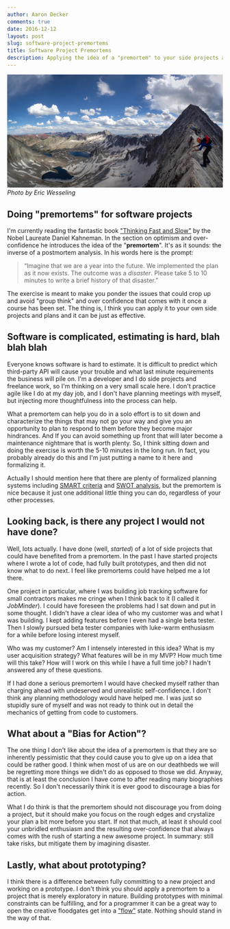 ```yaml
---
author: Aaron Decker
comments: true
date: 2016-12-12
layout: post
slug: software-project-premortems
title: Software Project Premortems
description: Applying the idea of a "premortem" to your side projects and opportunities at work
---
```


![climbing along the knife edge](/images/blog/erics/P7151495-Pano.jpg)
  _Photo by Eric Wesseling_



## Doing "premortems" for software projects

I'm currently reading the fantastic book ["Thinking Fast and Slow"](http://amzn.to/2gFh0ez) by the Nobel Laureate Daniel Kahneman. In the section on optimism and over-confidence he introduces the idea of the "__premortem__". It's as it sounds: the inverse of a postmortem analysis. In his words here is the prompt:

> “Imagine that we are a year into the future. We implemented the plan as it now exists. The outcome was a _disaster_. Please take 5 to 10 minutes to write a  brief history of that disaster.”

The exercise is meant to make you ponder the issues that could crop up and avoid "group think" and over confidence that comes with it once a course has been set. The thing is, I think you can apply it to your own side projects and plans and it can be just as effective.



## Software is complicated, estimating is hard, blah blah blah

Everyone knows software is hard to estimate. It is difficult to predict which third-party API will cause your trouble and what last minute requirements the business will pile on. I'm a developer and I do side projects and freelance work, so I'm thinking on a very small scale here. I don't practice agile like I do at my day job, and I don't have planning meetings with myself, but injecting more thoughtfulness into the process can help.

What a premortem can help you do in a solo effort is to sit down and characterize the things that may not go your way and give you an opportunity to plan to respond to them before they become major hindrances. And If you can avoid something up front that will later become a maintenance nightmare that is worth plenty. So, I think sitting down and doing the exercise is worth the 5-10 minutes in the long run. In fact, you probably already do this and I'm just putting a name to it here and formalizing it.  

Actually I should mention here that there are plenty of formalized planning systems including [SMART criteria](https://en.wikipedia.org/wiki/SMART_criteria) and [SWOT analysis](https://en.wikipedia.org/wiki/SWOT_analysis), but the premortem is nice because it just one additional little thing you can do, regardless of your other processes.



## Looking back, is there any project I would not have done?

Well, lots actually. I have done (well, _started_) of a lot of side projects that could have benefited from a premortem. In the past I have started projects where I wrote a lot of code, had fully built prototypes, and then did not know what to do next. I feel like premortems could have helped me a lot there.

One project in particular, where I was building job tracking software for small contractors makes me cringe when I think back to it (I called it _JobMinder_). I could have foreseen the problems had I sat down and put in some thought. I didn't have a clear idea of who my customer was and what I was building. I kept adding features before I even had a single beta tester. Then I slowly pursued beta tester companies with luke-warm enthusiasm for a while before losing interest myself.

Who was my customer? Am I intensely interested in this idea? What is my user acquisition strategy? What features will be in my MVP? How much time will this take? How will I work on this while I have a full time job? I hadn't answered any of these questions.

If I had done a serious premortem I would have checked myself rather than charging ahead with undeserved and unrealistic self-confidence. I don't think any planning methodology would have helped me. I was just so stupidly sure of myself and was not ready to think out in detail the mechanics of getting from code to customers.



## What about a "Bias for Action"?

The one thing I don't like about the idea of a premortem is that they are so inherently pessimistic that they could cause you to give up on a idea that could be rather good. I think when most of us are on our deathbeds we will be regretting more things we didn't do as opposed to those we did. Anyway, that is at least the conclusion I have come to after reading many biographies recently. So I don't necessarily think it is ever good to discourage a bias for action.

What I do think is that the premortem should not discourage you from doing a project, but it should make you focus on the rough edges and crystalize your plan a bit more before you start. If not that much, at least it should cool your unbridled enthusiasm and the resulting over-confidence that always comes with the rush of starting a new awesome project. In summary: still take risks, but mitigate them by imagining disaster.



## Lastly, what about prototyping?

I think there is a difference between fully committing to a new project and working on a prototype. I don't think you should apply a premortem to a project that is merely exploratory in nature. Building prototypes with minimal constraints can be fulfilling, and for a programmer it can be a great way to open the creative floodgates get into a ["flow"](https://en.wikipedia.org/wiki/Flow_(psychology)) state. Nothing should stand in the way of that.
